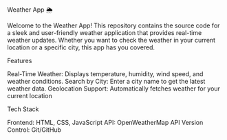 Weather App 🌦️


Welcome to the Weather App! This repository contains the source code for a sleek and user-friendly weather application that provides real-time weather updates. Whether you want to check the weather in your current location or a specific city, this app has you covered.




Features


Real-Time Weather: Displays temperature, humidity, wind speed, and weather conditions.
Search by City: Enter a city name to get the latest weather data.
Geolocation Support: Automatically fetches weather for your current location 



Tech Stack



Frontend: HTML, CSS, JavaScript
API: OpenWeatherMap API
Version Control: Git/GitHub
